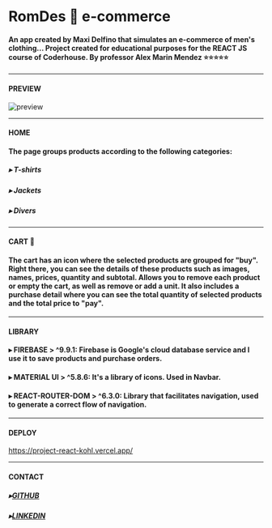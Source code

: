 # RomDes 👕 e-commerce

#### An app created by Maxi Delfino that simulates an e-commerce of men's clothing... Project created for educational purposes for the REACT JS course of Coderhouse. By professor Alex Marin Mendez ⭐⭐⭐⭐⭐

---

#### PREVIEW

<img wid src="https://firebasestorage.googleapis.com/v0/b/ropdes-7eb40.appspot.com/o/Captura%20de%20pantalla%202022-08-24%20195138.png?alt=media&token=e0f5bd6b-d934-4dfc-b79b-63bcb65100d7" alt="preview" width="auto"></img>

---

#### HOME

#### The page groups products according to the following categories:

##### ▸ T-shirts

##### ▸ Jackets

##### ▸ Divers

---

#### CART 🛒

#### The cart has an icon where the selected products are grouped for "buy". Right there, you can see the details of these products such as images, names, prices, quantity and subtotal. Allows you to remove each product or empty the cart, as well as remove or add a unit. It also includes a purchase detail where you can see the total quantity of selected products and the total price to "pay".

---

#### LIBRARY

#### ▸ FIREBASE > ^9.9.1: Firebase is Google's cloud database service and I use it to save products and purchase orders.

#### ▸ MATERIAL UI > ^5.8.6: It's a library of icons. Used in Navbar.

#### ▸ REACT-ROUTER-DOM > ^6.3.0: Library that facilitates navigation, used to generate a correct flow of navigation.

---

#### DEPLOY

https://project-react-kohl.vercel.app/

---

#### CONTACT

##### ▸[GITHUB](https://github.com/maxidelfino)

##### ▸[LINKEDIN](https://www.linkedin.com/in/maximiliano-delfino/)
